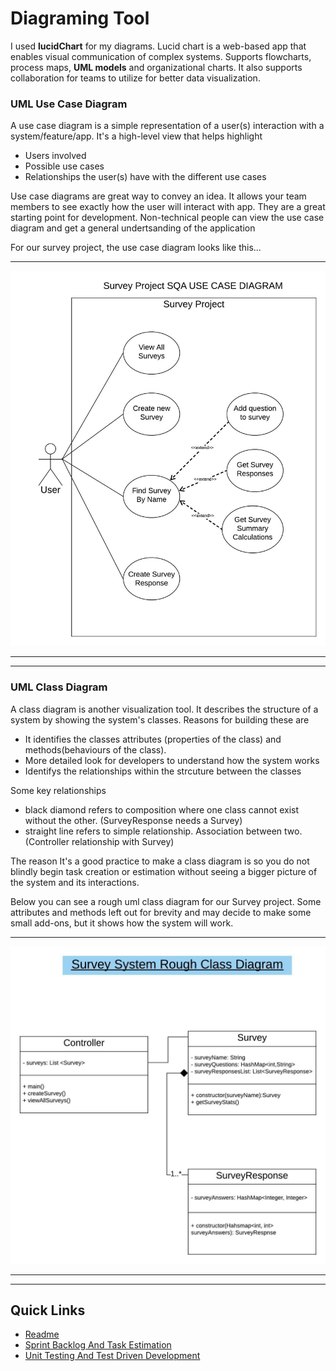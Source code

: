 # Diagraming Tool

I used **lucidChart** for my diagrams. Lucid chart is a web-based app that enables visual communication of complex systems.
Supports flowcharts, process maps, **UML models** and organizational charts.
It also supports collaboration for teams to utilize for better data visualization.

### UML Use Case Diagram

A use case diagram is a simple representation of a user(s) interaction with a system/feature/app.
It's a high-level view that helps highlight

- Users involved
- Possible use cases
- Relationships the user(s) have with the different use cases

Use case diagrams are great way to convey an idea. It allows your team members to see exactly how the user will interact with app.
They are a great starting point for development.
Non-technical people can view the use case diagram and get a general undertsanding of the application

For our survey project, the use case diagram looks like this...

---

<p align="center">
<img src="images/SurveyUseCaseDiagram.jpeg" alt="Survey use case diagram" width="700">
</p>

---

---

### UML Class Diagram

A class diagram is another visualization tool. It describes the structure of a system by showing the system's classes.
Reasons for building these are

- It identifies the classes attributes (properties of the class) and methods(behaviours of the class).
- More detailed look for developers to understand how the system works
- Identifys the relationships within the strcuture between the classes

Some key relationships

- black diamond refers to composition where one class cannot exist without the other. (SurveyResponse needs a Survey)
- straight line refers to simple relationship. Association between two. (Controller relationship with Survey)

The reason It's a good practice to make a class diagram is so you do not blindly begin task creation or estimation without seeing a bigger picture of the system and its interactions.

Below you can see a rough uml class diagram for our Survey project. Some attributes and methods left out for brevity and may decide to make some small add-ons, but it shows how the system will work.

---

<p align="center">
<img src="images/SurveyClassDiagram.jpeg" alt="Survey use case diagram" width="700">
</p>

---

---

## Quick Links

- [Readme](../README.md)
- [Sprint Backlog And Task Estimation](SprintBacklogAndTaskEstimation.md)
- [Unit Testing And Test Driven Development](UnitTestingAndTestDrivenDevelopment.md)
